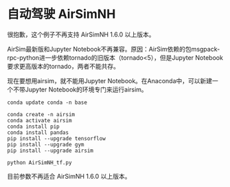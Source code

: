 # 自动驾驶 AirSimNH

很抱歉，这个例子不再支持 AirSimNH 1.6.0 以上版本。

AirSim最新版和Jupyter Notebook不再兼容。原因：AirSim依赖的包msgpack-rpc-python进一步依赖tornado的旧版本（tornado<5），但是Jupyter Notebook要求更高版本的tornado，两者不能共存。


现在要想用airsim，就不能用Jupyter Notebook。在Anaconda中，可以新建一个不带Jupyter Notebook的环境专门来运行airsim。

```
conda update conda -n base

conda create -n airsim
conda activate airsim
conda install pip
conda install pandas
pip install --upgrade tensorflow
pip install --upgrade gym
pip install --upgrade airsim

python AirSimNH_tf.py
```

目前参数不再适合 AirSimNH 1.6.0 以上版本。
